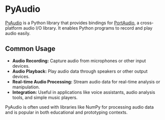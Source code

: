 # PyAudio

[PyAudio](https://pypi.org/project/PyAudio/) is a Python library that provides bindings for [PortAudio](http://www.portaudio.com/), a cross-platform audio I/O library. 
It enables Python programs to record and play audio easily.

## Common Usage

- **Audio Recording:** Capture audio from microphones or other input devices.
- **Audio Playback:** Play audio data through speakers or other output devices.
- **Real-time Audio Processing:** Stream audio data for real-time analysis or manipulation.
- **Integration:** Useful in applications like voice assistants, audio analysis tools, and simple music players.

PyAudio is often used with libraries like NumPy for processing audio data and is popular in both educational and prototyping contexts.